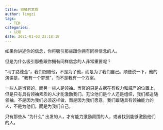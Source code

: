 ```yaml
---
title: 领袖的本质
author: lingzi
tags:
  - TED
categories:
  - 认知
date: 2021-01-03 22:18:18
---
```



如果你讲述你的信念，你将吸引那些跟你拥有同样信念的人。

但是为什么吸引那些跟你拥有同样信念的人非常重要呢？

“马丁路德金”，我们跟随他，不是为了他，而是为了我们自己。顺便说一下，他的演讲是，“我有一个梦想”，而不是我有一个方案。

一些人是当官的，而另一些人是领袖。当官的只是占据在有权力和威严的位置上，但是只有具有领袖素质的人才能激励我们。无论他们是个人还是组织，我们都追随领袖。不是因为我们必须这样做，而是因为我们愿意。我们跟随具有领袖能力的人，不是为他们，而是为我们自己。

只有那些从 “为什么” 出发的人，才有能力激励周围的人，或者找到能够激励他们的人。
